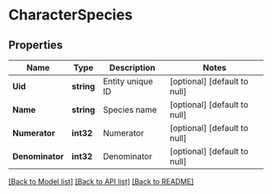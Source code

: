 # CharacterSpecies

## Properties
Name | Type | Description | Notes
------------ | ------------- | ------------- | -------------
**Uid** | **string** | Entity unique ID | [optional] [default to null]
**Name** | **string** | Species name | [optional] [default to null]
**Numerator** | **int32** | Numerator | [optional] [default to null]
**Denominator** | **int32** | Denominator | [optional] [default to null]

[[Back to Model list]](../README.md#documentation-for-models) [[Back to API list]](../README.md#documentation-for-api-endpoints) [[Back to README]](../README.md)


